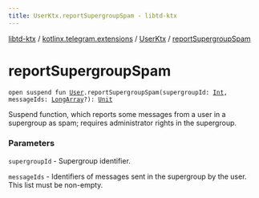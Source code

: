 ```yaml
---
title: UserKtx.reportSupergroupSpam - libtd-ktx
---
```


[libtd-ktx](../../index.html) / [kotlinx.telegram.extensions](../index.html) / [UserKtx](index.html) / [reportSupergroupSpam](./report-supergroup-spam.html)

# reportSupergroupSpam

`open suspend fun `[`User`](https://tdlibx.github.io/td/docs/org/drinkless/td/libcore/telegram/TdApi.User.html)`.reportSupergroupSpam(supergroupId: `[`Int`](https://kotlinlang.org/api/latest/jvm/stdlib/kotlin/-int/index.html)`, messageIds: `[`LongArray`](https://kotlinlang.org/api/latest/jvm/stdlib/kotlin/-long-array/index.html)`?): `[`Unit`](https://kotlinlang.org/api/latest/jvm/stdlib/kotlin/-unit/index.html)

Suspend function, which reports some messages from a user in a supergroup as spam; requires
administrator rights in the supergroup.

### Parameters

`supergroupId` - Supergroup identifier.

`messageIds` - Identifiers of messages sent in the supergroup by the user. This list must be
non-empty.